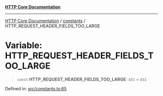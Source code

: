 [**HTTP Core Documentation**](../../README.md)

***

[HTTP Core Documentation](../../README.md) / [constants](../README.md) / HTTP\_REQUEST\_HEADER\_FIELDS\_TOO\_LARGE

# Variable: HTTP\_REQUEST\_HEADER\_FIELDS\_TOO\_LARGE

> `const` **HTTP\_REQUEST\_HEADER\_FIELDS\_TOO\_LARGE**: `431` = `431`

Defined in: [src/constants.ts:65](https://github.com/stonemjs/http-core/blob/38177eda1505fdb30323b11ec31ef2a0f0840267/src/constants.ts#L65)
